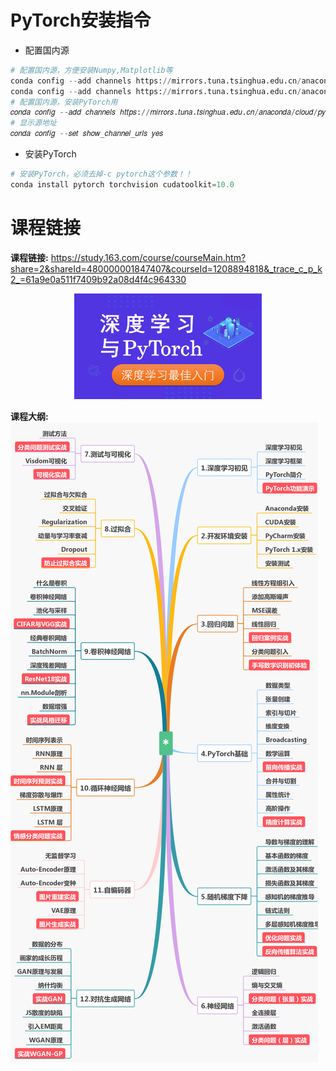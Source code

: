 # PyTorch安装指令

- 配置国内源

```python
# 配置国内源，方便安装Numpy,Matplotlib等
conda config --add channels https://mirrors.tuna.tsinghua.edu.cn/anaconda/pkgs/free/
conda config --add channels https://mirrors.tuna.tsinghua.edu.cn/anaconda/pkgs/main/
# 配置国内源，安装PyTorch用
𝑐𝑜𝑛𝑑𝑎 𝑐𝑜𝑛𝑓𝑖𝑔 --𝑎𝑑𝑑 𝑐ℎ𝑎𝑛𝑛𝑒𝑙𝑠 ℎ𝑡𝑡𝑝𝑠://𝑚𝑖𝑟𝑟𝑜𝑟𝑠.𝑡𝑢𝑛𝑎.𝑡𝑠𝑖𝑛𝑔ℎ𝑢𝑎.𝑒𝑑𝑢.𝑐𝑛/𝑎𝑛𝑎𝑐𝑜𝑛𝑑𝑎/𝑐𝑙𝑜𝑢𝑑/𝑝𝑦𝑡𝑜𝑟𝑐ℎ/
# 显示源地址
𝑐𝑜𝑛𝑑𝑎 𝑐𝑜𝑛𝑓𝑖𝑔 --𝑠𝑒𝑡 𝑠ℎ𝑜𝑤_𝑐ℎ𝑎𝑛𝑛𝑒𝑙_𝑢𝑟𝑙𝑠 𝑦𝑒𝑠 
```

- 安装PyTorch
```python
# 安装PyTorch，必须去掉-c pytorch这个参数！！
conda install pytorch torchvision cudatoolkit=10.0

```

# 课程链接

<!--  
<p align="center">
  <a href="https://study.163.com/course/courseMain.htm?share=2&shareId=480000001847407&courseId=1208894818&_trace_c_p_k2_=61a9e0a511f7409b92a08d4f4c964330
">
    <img src="res/ad_banner.png">
  </a>
</p> 
 -->
**课程链接:** https://study.163.com/course/courseMain.htm?share=2&shareId=480000001847407&courseId=1208894818&_trace_c_p_k2_=61a9e0a511f7409b92a08d4f4c964330

<p align="center">
  <img width="300"  src="res/cover.png">
</p> 

 
**课程大纲:**
![课程介绍](res/outline.png)





